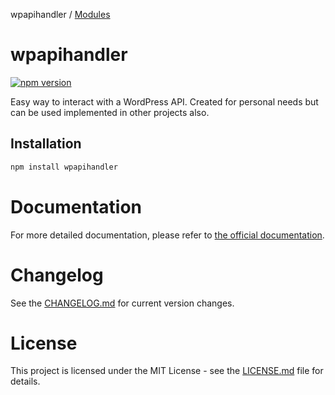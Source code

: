 wpapihandler / [Modules](modules.md)

# wpapihandler

[![npm version](https://badge.fury.io/js/wpapihandler.svg)](https://www.npmjs.com/package/wpapihandler)

Easy way to interact with a WordPress API. Created for personal needs but can be used implemented in other projects also.

## Installation

```sh
npm install wpapihandler
```

# Documentation
For more detailed documentation, please refer to [the official documentation](./modules.md).

# Changelog
See the [CHANGELOG.md](./CHANGELOG.md) for current version changes.

# License
This project is licensed under the MIT License - see the [LICENSE.md](./LICENSE.md) file for details.
